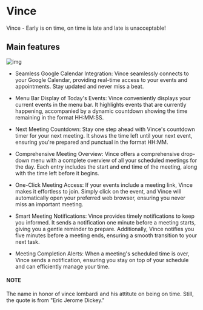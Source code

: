 # Vince
Vince - Early is on time, on time is late and late is unacceptable!

## Main features
![img](https://github.com/esseti/vince/assets/1928354/a78b9221-67de-4e5a-a13d-e0a874ec5237)

- Seamless Google Calendar Integration:
Vince seamlessly connects to your Google Calendar, providing real-time access to your events and appointments. Stay updated and never miss a beat.

- Menu Bar Display of Today's Events:
Vince conveniently displays your current events in the menu bar. It highlights events that are currently happening, accompanied by a dynamic countdown showing the time remaining in the format HH:MM:SS.

- Next Meeting Countdown:
Stay one step ahead with Vince's countdown timer for your next meeting. It shows the time left until your next event, ensuring you're prepared and punctual in the format HH:MM.

- Comprehensive Meeting Overview:
Vince offers a comprehensive drop-down menu with a complete overview of all your scheduled meetings for the day. Each entry includes the start and end time of the meeting, along with the time left before it begins.

- One-Click Meeting Access:
If your events include a meeting link, Vince makes it effortless to join. Simply click on the event, and Vince will automatically open your preferred web browser, ensuring you never miss an important meeting.

- Smart Meeting Notifications:
Vince provides timely notifications to keep you informed. It sends a notification one minute before a meeting starts, giving you a gentle reminder to prepare. Additionally, Vince notifies you five minutes before a meeting ends, ensuring a smooth transition to your next task.

- Meeting Completion Alerts:
When a meeting's scheduled time is over, Vince sends a notification, ensuring you stay on top of your schedule and can efficiently manage your time.


#### NOTE
The name in honor of vince lombardi and his attitute on being on time.
Still, the quote is from "Eric Jerome Dickey." 
